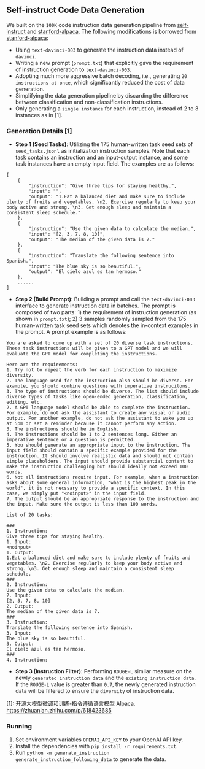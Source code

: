 ## Self-instruct Code Data Generation

We built on the `100K` code instruction data generation pipeline from [self-instruct](https://github.com/yizhongw/self-instruct) and [stanford-alpaca](https://github.com/tatsu-lab/stanford_alpaca#data-generation-process). The following modifications is borrowed from [stanford-alpaca](https://github.com/tatsu-lab/stanford_alpaca#data-generation-process):

- Using `text-davinci-003` to generate the instruction data instead of `davinci`.
- Writing a new prompt (`prompt.txt`) that explicitly gave the requirement of instruction generation to `text-davinci-003`. 
- Adopting much more aggressive batch decoding, i.e., generating `20 instructions at once`, which significantly reduced the cost of data generation.
- Simplifying the data generation pipeline by discarding the difference between classification and non-classification instructions.
- Only generating a `single instance` for each instruction, instead of 2 to 3 instances as in [1].

### Generation Details [1]

* **Step 1 (Seed Tasks)**: Utilizing the 175 human-written task seed sets of `seed_tasks.jsonl` as initialization instruction samples. Note that each task contains an instruction and an input-output instance, and some task instances have an empty input field. The examples are as follows:

```
[
    {
        "instruction": "Give three tips for staying healthy.",
        "input": "",
        "output": "1.Eat a balanced diet and make sure to include plenty of fruits and vegetables. \n2. Exercise regularly to keep your body active and strong. \n3. Get enough sleep and maintain a consistent sleep schedule."
    },
    {
        "instruction": "Use the given data to calculate the median.",
        "input": "[2, 3, 7, 8, 10]",
        "output": "The median of the given data is 7."
    },
    {
        "instruction": "Translate the following sentence into Spanish.",
        "input": "The blue sky is so beautiful.",
        "output": "El cielo azul es tan hermoso."
    },
    ......
]
```

* **Step 2 (Build Prompt)**: Building a prompt and call the `text-davinci-003` interface to generate instruction data in batches. The prompt is composed of two parts: 1) the requirement of instruction generation (as shown in `prompt.txt`); 2) 3 samples randomly sampled from the 175 human-written task seed sets which denotes the in-context examples in the prompt. A prompt example is as follows:

```
You are asked to come up with a set of 20 diverse task instructions. These task instructions will be given to a GPT model and we will evaluate the GPT model for completing the instructions.

Here are the requirements:
1. Try not to repeat the verb for each instruction to maximize diversity.
2. The language used for the instruction also should be diverse. For example, you should combine questions with imperative instrucitons.
3. The type of instructions should be diverse. The list should include diverse types of tasks like open-ended generation, classification, editing, etc.
2. A GPT language model should be able to complete the instruction. For example, do not ask the assistant to create any visual or audio output. For another example, do not ask the assistant to wake you up at 5pm or set a reminder because it cannot perform any action.
3. The instructions should be in English.
4. The instructions should be 1 to 2 sentences long. Either an imperative sentence or a question is permitted.
5. You should generate an appropriate input to the instruction. The input field should contain a specific example provided for the instruction. It should involve realistic data and should not contain simple placeholders. The input should provide substantial content to make the instruction challenging but should ideally not exceed 100 words.
6. Not all instructions require input. For example, when a instruction asks about some general information, "what is the highest peak in the world", it is not necssary to provide a specific context. In this case, we simply put "<noinput>" in the input field.
7. The output should be an appropriate response to the instruction and the input. Make sure the output is less than 100 words.

List of 20 tasks:

###
1. Instruction: 
Give three tips for staying healthy.
1. Input: 
<noinput>
1. Output: 
1.Eat a balanced diet and make sure to include plenty of fruits and vegetables. \n2. Exercise regularly to keep your body active and strong. \n3. Get enough sleep and maintain a consistent sleep schedule.
###
2. Instruction: 
Use the given data to calculate the median.
2. Input: 
[2, 3, 7, 8, 10]
2. Output: 
The median of the given data is 7.
###
3. Instruction: 
Translate the following sentence into Spanish.
3. Input: 
The blue sky is so beautiful.
3. Output: 
El cielo azul es tan hermoso.
###
4. Instruction:
```

* **Step 3 (Instruction Filter)**: Performing `ROUGE-L` similar measure on the newly `generated instruction data` and the `existing instruction data`. If the `ROUGE-L` value is greater than `0.7`, the newly generated instruction data will be filtered to ensure the `diversity` of instruction data.

[1]: 开源大模型微调和训练-指令遵循语言模型 Alpaca. https://zhuanlan.zhihu.com/p/618423685

### Running

1. Set environment variables `OPENAI_API_KEY` to your OpenAI API key.
2. Install the dependencies with `pip install -r requirements.txt`.
3. Run `python -m generate_instruction generate_instruction_following_data` to generate the data.